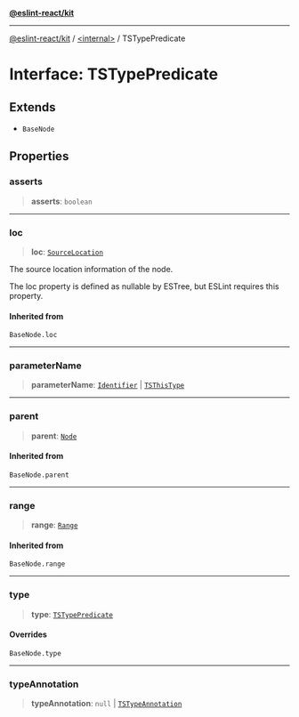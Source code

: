 [**@eslint-react/kit**](../../README.md)

***

[@eslint-react/kit](../../README.md) / [\<internal\>](../README.md) / TSTypePredicate

# Interface: TSTypePredicate

## Extends

- `BaseNode`

## Properties

### asserts

> **asserts**: `boolean`

***

### loc

> **loc**: [`SourceLocation`](SourceLocation.md)

The source location information of the node.

The loc property is defined as nullable by ESTree, but ESLint requires this property.

#### Inherited from

`BaseNode.loc`

***

### parameterName

> **parameterName**: [`Identifier`](Identifier.md) \| [`TSThisType`](TSThisType.md)

***

### parent

> **parent**: [`Node`](../type-aliases/Node.md)

#### Inherited from

`BaseNode.parent`

***

### range

> **range**: [`Range`](../type-aliases/Range.md)

#### Inherited from

`BaseNode.range`

***

### type

> **type**: [`TSTypePredicate`](../README.md#tstypepredicate)

#### Overrides

`BaseNode.type`

***

### typeAnnotation

> **typeAnnotation**: `null` \| [`TSTypeAnnotation`](TSTypeAnnotation.md)
